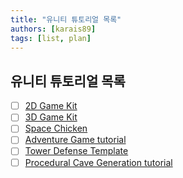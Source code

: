 ```yaml
---
title: "유니티 튜토리얼 목록"
authors: [karais89]
tags: [list, plan]
---
```


## 유니티 튜토리얼 목록

- [ ] [2D Game Kit](https://unity3d.com/kr/learn/tutorials/s/2d-game-kit)
- [ ] [3D Game Kit](https://unity3d.com/kr/learn/tutorials/s/3d-game-kit)
- [ ] [Space Chicken](https://unity3d.com/kr/learn/tutorials/s/space-chicken)
- [ ] [Adventure Game tutorial](https://unity3d.com/kr/learn/tutorials/projects/adventure-game-tutorial)
- [ ] [Tower Defense Template](https://unity3d.com/kr/learn/tutorials/s/tower-defense-template)
- [ ] [Procedural Cave Generation tutorial](https://unity3d.com/kr/learn/tutorials/s/procedural-cave-generation-tutorial)